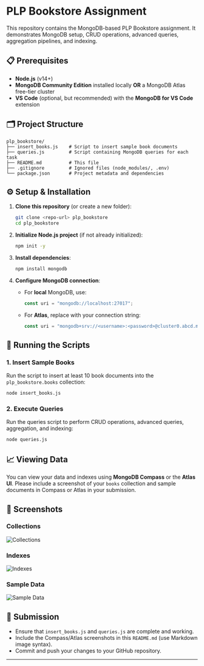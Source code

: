 # PLP Bookstore Assignment

This repository contains the MongoDB-based PLP Bookstore assignment. It demonstrates MongoDB setup, CRUD operations, advanced queries, aggregation pipelines, and indexing.

## 📋 Prerequisites

* **Node.js** (v14+)
* **MongoDB Community Edition** installed locally **OR** a MongoDB Atlas free-tier cluster
* **VS Code** (optional, but recommended) with the **MongoDB for VS Code** extension

## 🗂️ Project Structure

```
plp_bookstore/
├── insert_books.js    # Script to insert sample book documents
├── queries.js         # Script containing MongoDB queries for each task
├── README.md          # This file
├── .gitignore         # Ignored files (node_modules/, .env)
└── package.json       # Project metadata and dependencies
```

## ⚙️ Setup & Installation

1. **Clone this repository** (or create a new folder):

   ```bash
   git clone <repo-url> plp_bookstore
   cd plp_bookstore
   ```

2. **Initialize Node.js project** (if not already initialized):

   ```bash
   npm init -y
   ```

3. **Install dependencies**:

   ```bash
   npm install mongodb
   ```

4. **Configure MongoDB connection**:

   * For **local** MongoDB, use:

     ```js
     const uri = "mongodb://localhost:27017";
     ```
   * For **Atlas**, replace with your connection string:

     ```js
     const uri = "mongodb+srv://<username>:<password>@cluster0.abcd.mongodb.net";
     ```

## 🚀 Running the Scripts

### 1. Insert Sample Books

Run the script to insert at least 10 book documents into the `plp_bookstore.books` collection:

```bash
node insert_books.js
```

### 2. Execute Queries

Run the queries script to perform CRUD operations, advanced queries, aggregation, and indexing:

```bash
node queries.js
```

## 📈 Viewing Data

You can view your data and indexes using **MongoDB Compass** or the **Atlas UI**. Please include a screenshot of your `books` collection and sample documents in Compass or Atlas in your submission.

## 📸 Screenshots

### Collections

![Collections](./screenshots/collections.png)

### Indexes

![Indexes](./screenshots/indexes.png)

### Sample Data

![Sample Data](./screenshots/sample_data.png)

## 📝 Submission

* Ensure that `insert_books.js` and `queries.js` are complete and working.
* Include the Compass/Atlas screenshots in this `README.md` (use Markdown image syntax).
* Commit and push your changes to your GitHub repository.

---


